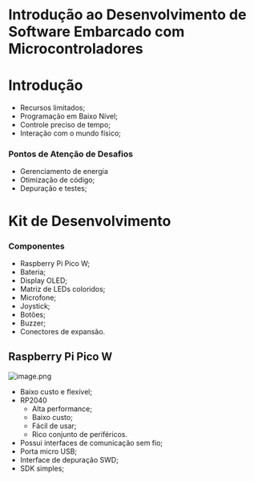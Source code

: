 # Introdução ao Desenvolvimento de Software Embarcado com Microcontroladores

# Introdução

- Recursos limitados;
- Programação em Baixo Nível;
- Controle preciso de tempo;
- Interação com o mundo físico;

### Pontos de Atenção de Desafios

- Gerenciamento de energia
- Otimização de código;
- Depuração e testes;

# Kit de Desenvolvimento

### Componentes

- Raspberry Pi Pico W;
- Bateria;
- Display OLED;
- Matriz de LEDs coloridos;
- Microfone;
- Joystick;
- Botões;
- Buzzer;
- Conectores de expansão.

## Raspberry Pi Pico W

![image.png](image.png)

- Baixo custo e flexível;
- RP2040
    - Alta performance;
    - Baixo custo;
    - Fácil de usar;
    - Rico conjunto de periféricos.
- Possui interfaces de comunicação sem fio;
- Porta micro USB;
- Interface de depuração SWD;
- SDK simples;